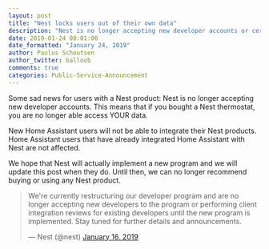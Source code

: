 ```yaml
---
layout: post
title: "Nest locks users out of their own data"
description: "Nest is no longer accepting new developer accounts or certifications, blocking you from accessing your data."
date: 2019-01-24 00:01:00
date_formatted: "January 24, 2019"
author: Paulus Schoutsen
author_twitter: balloob
comments: true
categories: Public-Service-Announcement
---
```


Some sad news for users with a Nest product: Nest is no longer accepting new developer accounts. This means that if you bought a Nest thermostat, you are no longer able access YOUR data.

New Home Assistant users will not be able to integrate their Nest products. Home Assistant users that have already integrated Home Assistant with Nest are not affected.

We hope that Nest will actually implement a new program and we will update this post when they do. Until then, we can no longer recommend buying or using any Nest product.

<blockquote class="twitter-tweet"><p lang="en" dir="ltr">We&#39;re currently restructuring our developer program and are no longer accepting new developers to the program or performing client integration reviews for existing developers until the new program is implemented. Stay tuned for further details and announcements.</p>&mdash; Nest (@nest) <a href="https://twitter.com/nest/status/1085385542538276866?ref_src=twsrc%5Etfw">January 16, 2019</a></blockquote>
